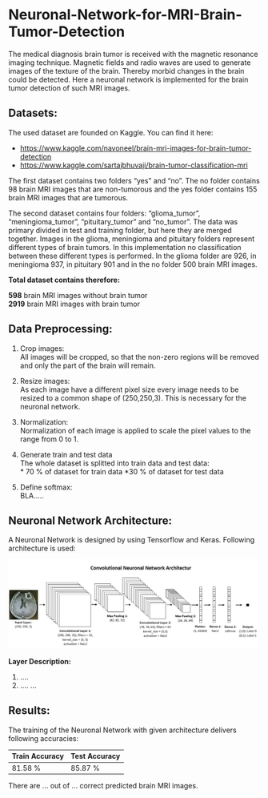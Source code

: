 # Neuronal-Network-for-MRI-Brain-Tumor-Detection

The medical diagnosis brain tumor is received with the magnetic resonance imaging technique. Magnetic fields and radio waves are used to generate images of the texture of the brain. Thereby morbid changes in the brain could be detected. 
Here a neuronal network is implemented for the brain tumor detection of such MRI images. 

## Datasets:

The used dataset are founded on Kaggle. You can find it here:
- https://www.kaggle.com/navoneel/brain-mri-images-for-brain-tumor-detection
- https://www.kaggle.com/sartajbhuvaji/brain-tumor-classification-mri

The first dataset contains two folders “yes” and “no”. The no folder contains 98 brain MRI images that are non-tumorous and the yes folder contains 155 brain MRI images that are tumorous.

The second dataset contains four folders: “glioma_tumor”, “meningioma_tumor”, “pituitary_tumor” and “no_tumor”. The data was primary divided in test and training folder, but here they are merged together. Images in the glioma, meningioma and pituitary folders represent different types of brain tumors. In this implementation no classification between these different types is performed. In the glioma folder are 926, in meningioma 937, in pituitary 901 and in the no folder 500 brain MRI images. 

**Total dataset contains therefore:**

**598** brain MRI images without brain tumor<br />
**2919** brain MRI images with brain tumor

## Data Preprocessing:

1. Crop images:<br />All images will be cropped, so that the non-zero regions will be removed and only the part of the brain will remain.

2. Resize images:<br />As each image have a different pixel size every image needs to be resized to a common shape of (250,250,3). This is necessary for the neuronal network. 

3. Normalization:<br />Normalization of each image is applied to scale the pixel values to the range from 0 to 1.

4. Generate train and test data<br />The whole dataset is splitted into train data and test data:<br />* 70 % of dataset for train data *30 % of dataset for test data

5. Define softmax:<br />BLA.....



## Neuronal Network Architecture:

A Neuronal Network is designed by using Tensorflow and Keras. Following architecture is used:

![GitHub Architektur](Architektur.jpg)

**Layer Description:**

1. ....
2. ....
...


## Results:

The training of the Neuronal Network with given architecture delivers following accuracies:

Train Accuracy | Test Accuracy
-------------- | -------------
81.58 % | 85.87 %




There are ... out of ... correct predicted brain MRI images. 
